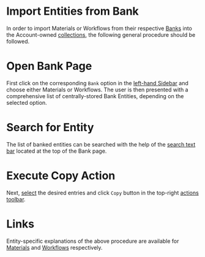 # Import Entities from Bank

In order to import Materials or Workflows from their respective [Banks](../bank.md) into the Account-owned [collections](/accounts/collections.md), the following general procedure should be followed.

# Open Bank Page

First click on the corresponding `Bank` option in the [left-hand Sidebar](/ui/universal/left-sidebar.md) and choose either Materials or Workflows. The user is then presented with a comprehensive list of centrally-stored Bank Entities, depending on the selected option.

# Search for Entity

The list of banked entities can be searched with the help of the [search text bar](/entities-general/actions/search.md) <i class="zmdi zmdi-search zmdi-hc-border"></i> located at the top of the Bank page.

# Execute Copy Action

Next, [select](select.md) the desired entries and click `Copy` <i class="zmdi zmdi-copy zmdi-hc-border"></i> button in the top-right [actions toolbar](/entities-general/ui/explorer.md#actions-toolbar).

# Links

Entity-specific explanations of the above procedure are available for [Materials](/materials/bank.md) and [Workflows](/workflows/bank.md) respectively.
